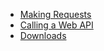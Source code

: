 - [Making Requests](Making%20Requests/README.md)
- [Calling a Web API](Calling%20a%20Web%20API/README.md)
- [Downloads](Downloads/README.md)
